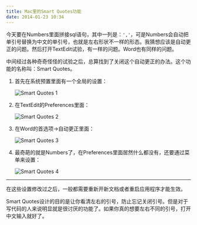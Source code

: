 ```yaml
---
title: Mac里的Smart Quotes功能
date: 2014-01-23 10:34
---
```

今天要在Numbers里面拼接sql语句，其中一列是：`','`，可是Numbers会自动把单引号替换为中文的单引号，也就是左右形状不一样的形态。我猜想应该是自动更正的问题。然后打开TextEdit试验，有一样的问题。Word也有同样的问题。

中间经过各种奇奇怪怪的试验之后，总算找到了关闭这个自动更正的办法。这个功能的名称叫：Smart Quotes。

1. 首先在系统预置里面有一个全局的设置：

    ![Smart Quotes 1](/images/articles/smart_quotes_1.png)

2. 在TextEdit的Preferences里面：

    ![Smart Quotes 2](/images/articles/smart_quotes_2.png)

3. 在Word的首选项->自动更正里面：

    ![Smart Quotes 3](/images/articles/smart_quotes_3.png)

4. 最奇葩的就是Numbers了，在Preferences里面居然什么都没有，还要通过菜单来设置：

    ![Smart Quotes 4](/images/articles/smart_quotes_4.png)

---

在这些设置修改过之后，一般都需要重新开新文档或者重启应用程序才能生效。

Smart Quotes设计的目的是让你看清左右的引号，防止忘记关闭引号。但是对于写代码的人来说明显就是很讨厌的功能了。如果你真的想要左右不同的引号，打开中文输入就好了。